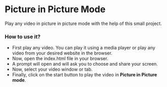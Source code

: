 # Picture in Picture Mode

Play any video in picture in picture mode with the help of this small project.

### How to use it?
* First play any video. You can play it using a media player or play any video from your desired website in the browser. 
* Now, open the index.html file in your browser.
* A prompt will open and will ask you to choose and share your screen.
* Now, select your video window or tab.
* Finally, click on the start button to play the video in **Picture in Picture mode**.
